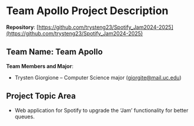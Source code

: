 # Team Apollo Project Description

**Repository**: [https://github.com/trysteng23/Spotify_Jam2024-2025](https://github.com/trysteng23/Spotify_Jam2024-2025)

## Team Name: Team Apollo

**Team Members and Major**:  
- Trysten Giorgione – Computer Science major (giorgite@mail.uc.edu)

## Project Topic Area

- Web application for Spotify to upgrade the ‘Jam’ functionality for better queues.
